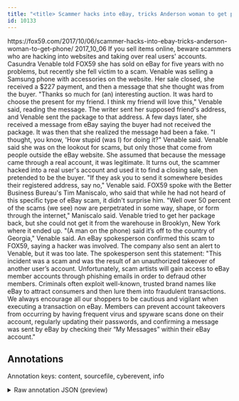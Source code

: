 ```yaml
---
title: "<title> Scammer hacks into eBay, tricks Anderson woman to get phone  </title>"
id: 10133
---
```


<title> Scammer hacks into eBay, tricks Anderson woman to get phone  </title>
<source> https://fox59.com/2017/10/06/scammer-hacks-into-ebay-tricks-anderson-woman-to-get-phone/ </source>
<date> 2017_10_06 </date>
<text>
If you sell items online, beware scammers who are hacking into websites and taking over real users' accounts.
Casundra Venable told FOX59 she has sold on eBay for five years with no problems, but recently she fell victim to a scam.
Venable was selling a Samsung phone with accessories on the website. Her sale closed, she received a $227 payment, and then a message that she thought was from the buyer.
"Thanks so much for (an) interesting auction. It was hard to choose the present for my friend. I think my friend will love this," Venable said, reading the message.
The writer sent her supposed friend's address, and Venable sent the package to that address. A few days later, she received a message from eBay saying the buyer had not received the package. It was then that she realized the message had been a fake.
"I thought, you know, 'How stupid (was I) for doing it?" Venable said.
Venable said she was on the lookout for scams, but only those that come from people outside the eBay website. She assumed that because the message came through a real account, it was legitimate. It turns out, the scammer hacked into a real user's account and used it to find a closing sale, then pretended to be the buyer.
"If they ask you to send it somewhere besides their registered address, say no," Venable said.
FOX59 spoke with the Better Business Bureau's Tim Maniscalo, who said that while he had not heard of this specific type of eBay scam, it didn't surprise him.
"Well over 50 percent of the scams (we see) now are perpetrated in some way, shape, or form through the internet," Maniscalo said.
Venable tried to get her package back, but she could not get it from the warehouse in Brooklyn, New York where it ended up.
"(A man on the phone) said it’s off to the country of Georgia," Venable said.
An eBay spokesperson confirmed this scam to FOX59, saying a hacker was involved. The company also sent an alert to Venable, but it was too late. The spokesperson sent this statement:
"This incident was a scam and was the result of an unauthorized takeover of another user’s account. Unfortunately, scam artists will gain access to eBay member accounts through phishing emails in order to defraud other members. Criminals often exploit well-known, trusted brand names like eBay to attract consumers and then lure them into fraudulent transactions. We always encourage all our shoppers to be cautious and vigilant when executing a transaction on eBay. Members can prevent account takeovers from occurring by having frequent virus and spyware scans done on their account, regularly updating their passwords, and confirming a message was sent by eBay by checking their “My Messages” within their eBay account."
</text>



## Annotations

Annotation keys: content, sourcefile, cyberevent, info

<details>
<summary>Raw annotation JSON (preview)</summary>

```json
{
  "content": "If you sell items online, beware scammers who are hacking into websites and taking over real users' accounts. Casundra Venable told FOX59 she has sold on eBay for five years with no problems, but recently she fell victim to a scam. Venable was selling a Samsung phone with accessories on the website. Her sale closed, she received a $227 payment, and then a message that she thought was from the buyer. \"Thanks so much for (an) interesting auction. It was hard to choose the present for my friend. I think my friend will love this,\" Venable said, reading the message. The writer sent her supposed friend's address, and Venable sent the package to that address. A few days later, she received a message from eBay saying the buyer had not received the package. It was then that she realized the message had been a fake. \"I thought, you know, 'How stupid (was I) for doing it?\" Venable said. Venable said she was on the lookout for scams, but only those that come from people outside the eBay website. She assumed that because the message came through a real account, it was legitimate. It turns out, the scammer hacked into a real user's account and used it to find a closing sale, then pretended to be the buyer. \"If they ask you to send it somewhere besides their registered address, say no,\" Venable said. FOX59 spoke with the Better Business Bureau's Tim Maniscalo, who said that while he had not heard of this specific type of eBay scam, it didn't surprise him. \"Well over 50 percent of the scams (we see) now are perpetrated in some way, shape, or form through the internet,\" Maniscalo said. Venable tried to get her package back, but she could not get it from the warehouse in Brooklyn, New York where it ended up. \"(A man on the phone) said it\u2019s off to the country of Georgia,\" Venable said. An eBay spokesperson confirmed this scam to FOX59, saying a hacker was involved. The company also sent an alert to Venable, but it was too late. The spokesperson sent this statement: \"This incident was a scam and was the result of an unauthorized takeover of another user\u2019s account. Unfortunately, scam artists will gain access to eBay member accounts through phishing emails in order to defraud other members. Criminals often exploit well-known, trusted brand names like eBay to attract consumers and then lure them into fraudulent transactions. We always encourage all our shoppers to be cautious and vigilant when executing a transaction on eBay. Members can prevent account takeovers from occurring by having frequent virus and spyware scans done on their account, regularly updating their passwords, and confirming a message was sent by eBay by checking their \u201cMy Messages\u201d within their eBay account.\"",
  "sourcefile": "10133.txt",
  "cyberevent": {
    "hopper": [
      {
        "index": 0,
        "relation": "Same",
        "events": [
          {
            "index": "E4",
            "type": "Attack",
            "realis": "Generic",
            "nugget": {
              "startOffset": 2278,
              "index": "T13",
              "endOffset": 2285,
              "text": "attract"
            },
            "argument": [
              {
                "index": "T14",
                "text": "consumers",
                "endOffset": 2295,
                "role": {
                  "type": "Victim"
                },
                "startOffset": 2286,
                "type": "Person"
              },
              {
                "index": "T15",
                "text": "trusted brand",
                "endOffset": 2258,
                "role": {
                  "type": "Trusted-Entity"
                },
                "startOffset": 2245,
                "type": "Organization"
              },
              {
                "index": "T16",
                "external_reference": {
                  "dbpediaURI": "http://dbpedia.org/resource/EBay",
                  "wikidataid": "Q58024"
                },
 
```
</details>
